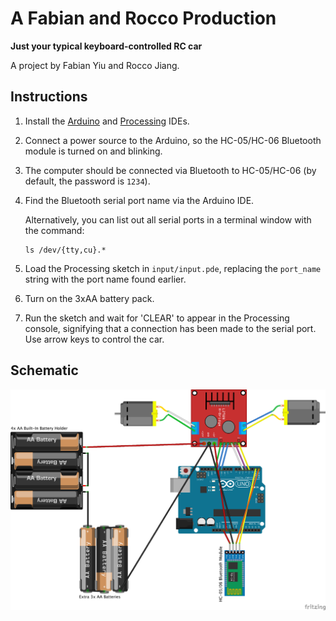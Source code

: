 # A Fabian and Rocco Production
**Just your typical keyboard-controlled RC car**

A project by Fabian Yiu and Rocco Jiang.

## Instructions
1. Install the [Arduino](https://www.arduino.cc/en/Main/software) and [Processing](https://processing.org/download/) IDEs.
2. Connect a power source to the Arduino, so the HC-05/HC-06 Bluetooth module is turned on and blinking.
3. The computer should be connected via Bluetooth to HC-05/HC-06 (by default, the password is `1234`).
4. Find the Bluetooth serial port name via the Arduino IDE.
   
   Alternatively, you can list out all serial ports in a terminal window with the command:
   ```
   ls /dev/{tty,cu}.*
   ```
5. Load the Processing sketch in `input/input.pde`, replacing the `port_name` string with the port name found earlier.
6. Turn on the 3xAA battery pack.
7. Run the sketch and wait for 'CLEAR' to appear in the Processing console, signifying that a connection has been made to the serial port. Use arrow keys to control the car.

## Schematic
![Schematic](schematic/schematic_img.png)
